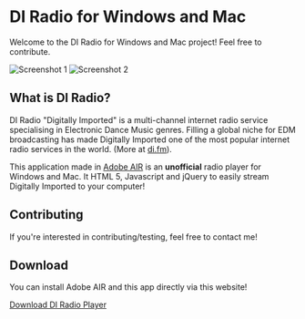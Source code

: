 DI Radio for Windows and Mac
=============

Welcome to the DI Radio for Windows and Mac project! Feel free to contribute. 

![Screenshot 1](http://arrjaan.github.com/DIRadio/screens/1.jpg "Main menu")   ![Screenshot 2](http://arrjaan.github.com/DIRadio/screens/2.jpg "Configuration menu")

What is DI Radio?
-------

DI Radio "Digitally Imported" is a multi-channel internet radio service specialising in Electronic Dance Music genres.
Filling a global niche for EDM broadcasting has made Digitally Imported one of the most popular internet radio services in the world. (More at [di.fm](http://www.di.fm/about "Digitally Imported")).

This application made in [Adobe AIR](http://www.adobe.com/products/air.html "Adobe AIR") is an **unofficial** radio player for Windows and Mac. It HTML 5, Javascript and jQuery to easily stream Digitally Imported to your computer!

Contributing
------------

If you're interested in contributing/testing, feel free to contact me!

Download
------------
You can install Adobe AIR and this app directly via this website!

[Download DI Radio Player](http://arrjaan.github.com/DIRadio "DI Radio Player")